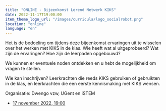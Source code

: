 ```yaml
---
title: "ONLINE - Bijeenkomst Lerend Netwerk KIKS"
date: 2022-11-17T19:00:00
item_theme_logo_url: "/images/curricula/logo_socialrobot.png"
location: "online"
language: "en"
---
```


Het is de bedoeling om tijdens deze bijeenkomst ervaringen uit te wisselen over het werken met KIKS in de klas. Wie heeft wat al uitgeprobeerd? Wat zijn de ervaringen? Hoe zijn de leerpaden opgebouwd?

We kunnen er eventuele noden ontdekken en u hebt de mogelijkheid om vragen te stellen.

Wie kan inschrijven? Leerkrachten die reeds KIKS gebruiken of gebruikten in de klas, en leerkrachten die een eerste kennismaking met KIKS wensen.

Organisatie: Dwengo vzw, UGent en iSTEM

- [17 november 2022, 19:00](https://pro.g-o.be/kalender/detail/6657/12751)